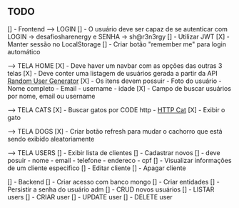 ## TODO
[] - Frontend
--> LOGIN
  [] - O usuário deve ser capaz de se autenticar com LOGIN -> desafiosharenergy e SENHA -> sh@r3n3rgy
    [] - Utilizar JWT
    [X] - Manter sessão no LocalStorage
    [] - Criar botão "remember me" para login automático
      <!-- [] - Gerar um hash da senha, salvar no localStorage e quando "remember me" estiver true, traduzir o hash e colocar no campo de senha -->

--> TELA HOME
  [X] - Deve haver um navbar com as opções das outras 3 telas
  [X] - Deve conter uma listagem de usuários gerada a partir da API [Random User Generator](https://randomuser.me/)
  [X] - Os itens devem possuir
    - Foto do usuário
    - Nome completo
    - Email
    - username
    - idade
  [X] - Campo de buscar usuários por nome, email ou username

--> TELA CATS
  [X] - Buscar gatos por CODE http - [HTTP Cat](https://http.cat/)
  [X] - Exibir o gato 
  
--> TELA DOGS
  [X] - Criar botão refresh para mudar o cachorro que está sendo exibido aleatoriamente

--> TELA USERS
  [] - Exibir lista de clientes
  [] - Cadastrar novos
    [] - deve posuir
      - nome
      - email
      - telefone
      - endereco
      - cpf
  [] - Visualizar informações de um cliente especifico
  [] - Editar cliente
  [] - Apagar cliente


[] - Backend
  [] - Criar acesso com banco mongo
  [] - Criar entidades
  [] - Persistir a senha do usuário adm
  [] - CRUD novos usuários
    [] - LISTAR users
    [] - CRIAR user
    [] - UPDATE user
    [] - DELETE user